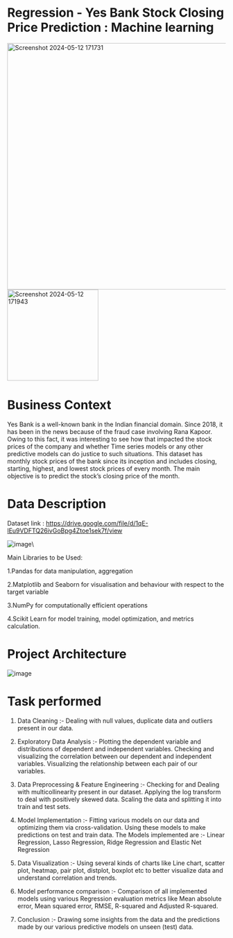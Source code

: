 # Regression - Yes Bank Stock Closing Price Prediction : Machine learning
<img width="568" alt="Screenshot 2024-05-12 171731" src="https://github.com/keerthan-pu/Regression---Yes-Bank-Stock-Closing-Price-Prediction/assets/114256472/374ee5a2-f38f-4ad3-b731-ccf0913eee74"> <img width="210" alt="Screenshot 2024-05-12 171943" src="https://github.com/keerthan-pu/Regression---Yes-Bank-Stock-Closing-Price-Prediction/assets/114256472/93f754ac-7c99-410b-8f3f-346acf9f013d">


# Business Context
Yes Bank is a well-known bank in the Indian financial domain. Since 2018, it has been in the news because of the fraud case involving Rana Kapoor. Owing to this fact, it was interesting to see how that impacted the stock prices of the company and whether Time series models or any other predictive models can do justice to such situations. This dataset has monthly stock prices of the bank since its inception and includes closing, starting, highest, and lowest stock prices of every month. The main objective is to predict the stock’s closing price of the month.
# Data Description
Dataset link : https://drive.google.com/file/d/1qE-lEu9VDFTQ26ivGoBpg4Ztoe1sek7f/view

![image](https://github.com/keerthan-pu/Regression---Yes-Bank-Stock-Closing-Price-Prediction/assets/114256472/ce92d8e5-f961-46c3-b08e-a6b13175afa6)\

Main Libraries to be Used:

1.Pandas for data manipulation, aggregation

2.Matplotlib and Seaborn for visualisation and behaviour with respect to the target variable

3.NumPy for computationally efficient operations

4.Scikit Learn for model training, model optimization, and metrics calculation.
# Project Architecture
![image](https://github.com/keerthan-pu/Regression---Yes-Bank-Stock-Closing-Price-Prediction/assets/114256472/45657b3f-8a61-44a3-a7ab-712cd10e1797)

# Task performed
1) Data Cleaning :- Dealing with null values, duplicate data and outliers present in our data.

2) Exploratory Data Analysis :- Plotting the dependent variable and distributions of dependent and independent variables. Checking and visualizing the correlation between our dependent and independent variables. Visualizing the relationship between each pair of our variables.

3) Data Preprocessing & Feature Engineering :- Checking for and Dealing with multicollinearity present in our dataset. Applying the log transform to deal with positively skewed data. Scaling the data and splitting it into train and test sets.

4) Model Implementation :- Fitting various models on our data and optimizing them via cross-validation. Using these models to make predictions on test and train data. The Models implemented are :-
Linear Regression,
Lasso Regression,
Ridge Regression and 
Elastic Net Regression

5) Data Visualization :- Using several kinds of charts like Line chart, scatter plot, heatmap, pair plot, distplot, boxplot etc to better visualize data and understand correlation and trends.

6) Model performance comparison :- Comparison of all implemented models using various Regression evaluation metrics like Mean absolute error, Mean squared error, RMSE, R-squared and Adjusted R-squared.

7) Conclusion :- Drawing some insights from the data and the predictions made by our various predictive models on unseen (test) data.


